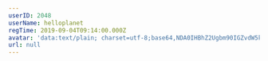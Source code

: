 ```yaml
---
userID: 2048
userName: helloplanet
regTime: 2019-09-04T09:14:00.000Z
avatar: 'data:text/plain; charset=utf-8;base64,NDA0IHBhZ2Ugbm90IGZvdW5kCg=='
url: null
---
```



